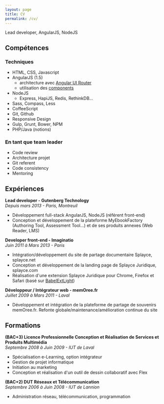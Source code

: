```yaml
---
layout: page
title: CV
permalink: /cv/
---
```


Lead developer, AngularJS, NodeJS

## Compétences

### Techniques
- HTML, CSS, Javascript
- AngularJS (1.5)
  - architecture avec <a href="https://github.com/angular-ui/ui-router" target="_blank">Angular UI Router</a>
  - utilisation des <a href="https://docs.angularjs.org/guide/component" target="_blank">components</a>
- NodeJS
    - Express, HapiJS, Redis, RethinkDB...
- Sass, Compass, Less
- CoffeeScript
- Git, Github
- Responsive Design
- Gulp, Grunt, Bower, NPM
- PHP/Java (notions)

### En tant que team leader
- Code review
- Architecture projet
- Git referent
- Code consistency
- Mentoring

## Expériences

**Lead developer - Gutenberg Technology**<br/>
*Depuis mars 2013 - Paris, Montreuil*

- Développement full-stack AngularJS, NodeJS (référent front-end)
- Conception et développement de la plateforme MyEbookFactory (Authoring Tool, Assessment Tool...) et de ses produits annexes (Web Reader, LMS)

**Developer front-end - Imaginatio**<br/>
*Juin 2011 à Mars 2013 - Paris*

- Intégration/développement du site de partage documentaire Splayce, splayce.net
- Conception et développement de la landing page de Splayce Juridique, splayce.com
- Réalisation d'une extension Splayce Juridique pour Chrome, Firefox et Safari (basé sur <a href="https://github.com/roparz/BabelExt-Light" target="_blank">BabelExtLight</a>)

**Développeur / Intégrateur web - memOree.fr**<br/>
*Juillet 2009 à Mars 2011 - Laval*

- Développement et intégration de la plateforme de partage de souvenirs memOree.fr.
Refonte globale/maintenance/amélioration continue du site

## Formations

**(BAC+3) Licence Professionnelle Conception et Réalisation de Services et Produits Multimédia**<br/>
*Septembre 2008 à Juin 2009 - IUT de Laval*

- Spécialisation e-Learning, option intégrateur
- Gestion de projet informatique
- Initiation au marketing
- Conception et réalisation d'un outil de dessin collaboratif avec Flex

**(BAC+2) DUT Réseaux et Télécommunication**<br/>
*Septembre 2006 à Juin 2008 - IUT de Lannion*

- Administration réseau, télécommunication, programmation
